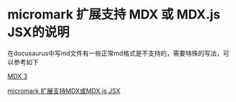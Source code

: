# micromark 扩展支持 MDX 或 MDX.js JSX的说明



在docusaurus中写md文件有一些正常md格式是不支持的，需要特殊的写法，可以参考如下

[MDX 3](https://mdxjs.com/blog/v3/)

[micromark 扩展支持MDX或MDX.js JSX](https://github.com/micromark/micromark-extension-mdx-jsx#unexpected-character-at-expected-expect)
